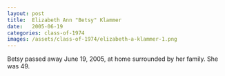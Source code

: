```yaml
---
layout: post
title:  Elizabeth Ann "Betsy" Klammer
date:   2005-06-19
categories: class-of-1974
images: /assets/class-of-1974/elizabeth-a-klammer-1.png
---
```

Betsy passed away June 19, 2005, at home surrounded by her family.  She was 49.
